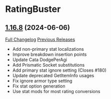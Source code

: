 # RatingBuster

## [1.16.8](https://github.com/raethkcj/RatingBuster/tree/1.16.8) (2024-06-06)
[Full Changelog](https://github.com/raethkcj/RatingBuster/compare/1.16.6...1.16.8) [Previous Releases](https://github.com/raethkcj/RatingBuster/releases)

- Add non-primary stat localizations  
- Improve breakdown insertion points  
- Update Cata DodgePerAgi  
- Add Prismatic Socket substitutions  
- Add primary stat ignore setting (Closes #180)  
- Update deprecated GetItemInfo usages  
- Fix ignore armor type setting  
- Fix stat option generation  
- Use stat mods for most rating conversions  
